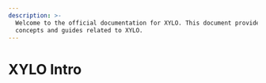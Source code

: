 ```yaml
---
description: >-
  Welcome to the official documentation for XYLO. This document provides
  concepts and guides related to XYLO.
---
```


# XYLO Intro

